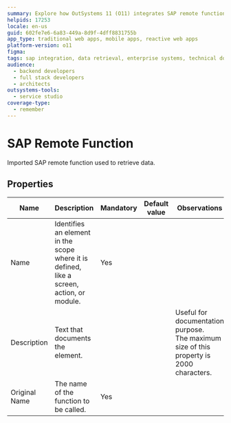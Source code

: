 ```yaml
---
summary: Explore how OutSystems 11 (O11) integrates SAP remote functions for data retrieval and documentation.
helpids: 17253
locale: en-us
guid: 602fe7e6-6a83-449a-8d9f-4dff8831755b
app_type: traditional web apps, mobile apps, reactive web apps
platform-version: o11
figma:
tags: sap integration, data retrieval, enterprise systems, technical documentation, software development
audience:
  - backend developers
  - full stack developers
  - architects
outsystems-tools:
  - service studio
coverage-type:
  - remember
---
```


# SAP Remote Function

Imported SAP remote function used to retrieve data.  

## Properties

<table markdown="1">
<thead>
<tr>
<th>Name</th>
<th>Description</th>
<th>Mandatory</th>
<th>Default value</th>
<th>Observations</th>
</tr>
</thead>
<tbody>
<tr>
<td title="Name">Name</td>
<td>Identifies an element in the scope where it is defined, like a screen, action, or module.</td>
<td>Yes</td>
<td></td>
<td></td>
</tr>
<tr>
<td title="Description">Description</td>
<td>Text that documents the element.</td>
<td></td>
<td></td>
<td>Useful for documentation purpose.<br/>The maximum size of this property is 2000 characters.</td>
</tr>
<tr>
<td title="FunctionName">Original Name</td>
<td>The name of the function to be called.</td>
<td>Yes</td>
<td></td>
<td></td>
</tr>
</tbody>
</table>

